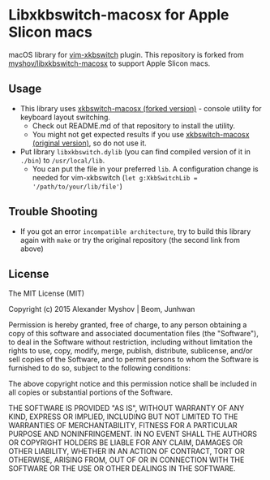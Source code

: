 # Libxkbswitch-macosx for Apple Slicon macs

macOS library for [vim-xkbswitch](https://github.com/lyokha/vim-xkbswitch) plugin.
This repository is forked from [myshov/libxkbswitch-macosx](https://github.com/myshov/libxkbswitch-macosx) to support Apple Slicon macs.

## Usage 

- This library uses [xkbswitch-macosx (forked version)](https://github.com/xiehuc/xkbswitch-macosx) - console utility for keyboard layout switching. 
    - Check out README.md of that repository to install the utility.
    - You might not get expected results if you use [xkbswitch-macosx (original version)](https://github.com/myshov/xkbswitch-macosx), so do not use it.
- Put library `libxkbswitch.dylib` (you can find compiled version of it in `./bin`) to `/usr/local/lib`.
    - You can put the file in your preferred `lib`. A configuration change is needed for vim-xkbswitch (`let g:XkbSwitchLib = '/path/to/your/lib/file'`)

## Trouble Shooting

- If you got an error `incompatible architecture`, try to build this library again with `make` or try the original repository (the second link from above)

## License

The MIT License (MIT)

Copyright (c) 2015 Alexander Myshov | Beom, Junhwan

Permission is hereby granted, free of charge, to any person obtaining a copy
of this software and associated documentation files (the "Software"), to deal
in the Software without restriction, including without limitation the rights
to use, copy, modify, merge, publish, distribute, sublicense, and/or sell
copies of the Software, and to permit persons to whom the Software is
furnished to do so, subject to the following conditions:

The above copyright notice and this permission notice shall be included in all
copies or substantial portions of the Software.

THE SOFTWARE IS PROVIDED "AS IS", WITHOUT WARRANTY OF ANY KIND, EXPRESS OR
IMPLIED, INCLUDING BUT NOT LIMITED TO THE WARRANTIES OF MERCHANTABILITY,
FITNESS FOR A PARTICULAR PURPOSE AND NONINFRINGEMENT. IN NO EVENT SHALL THE
AUTHORS OR COPYRIGHT HOLDERS BE LIABLE FOR ANY CLAIM, DAMAGES OR OTHER
LIABILITY, WHETHER IN AN ACTION OF CONTRACT, TORT OR OTHERWISE, ARISING FROM,
OUT OF OR IN CONNECTION WITH THE SOFTWARE OR THE USE OR OTHER DEALINGS IN THE
SOFTWARE.
